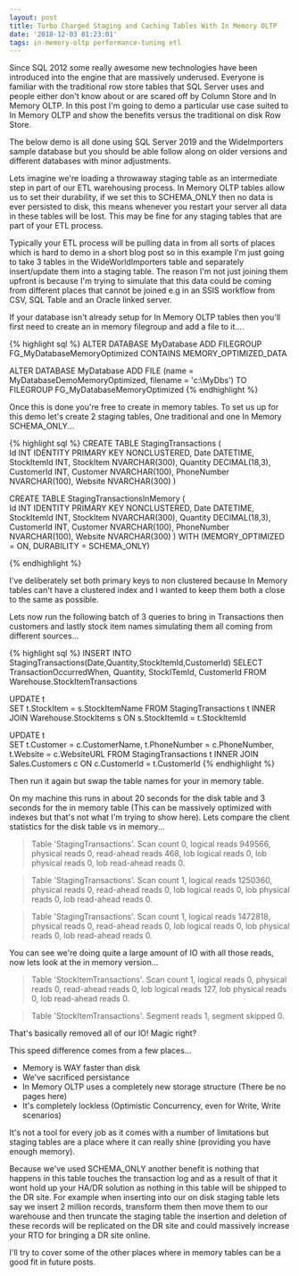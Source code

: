 ```yaml
---
layout: post
title: Turbo Charged Staging and Caching Tables With In Memory OLTP
date: '2018-12-03 01:23:01'
tags: in-memory-oltp performance-tuning etl
---
```

Since SQL 2012 some really awesome new technologies have been introduced into the engine that are massively underused. Everyone is familiar with the traditional row store tables that SQL Server uses and people either don't know about or are scared off by Column Store and In Memory OLTP. In this post I'm going to demo a particular use case suited to In Memory OLTP and show the benefits versus the traditional on disk Row Store.

The below demo is all done using SQL Server 2019 and the WideImporters sample database but you should be able follow along on older versions and different databases with minor adjustments.

Lets imagine we're loading a throwaway staging table as an intermediate step in part of our ETL warehousing process. In Memory OLTP tables allow us to set their durability, if we set this to SCHEMA_ONLY then no data is ever persisted to disk, this means whenever you restart your server all data in these tables will be lost. This may be fine for any staging tables that are part of your ETL process.

Typically your ETL process will be pulling data in from all sorts of places which is hard to demo in a short blog post so in this example I'm just going to take 3 tables in the WideWorldImporters table and separately insert/update them into a staging table. The reason I'm not just joining them upfront is because I'm trying to simulate that this data could be coming from different places that cannot be joined  e.g in an SSIS workflow from CSV, SQL Table and an Oracle linked server.

If your database isn't already setup for In Memory OLTP tables then you'll first need to create an in memory filegroup and add a file to it....

{% highlight sql %}
ALTER DATABASE MyDatabase 
ADD FILEGROUP FG_MyDatabaseMemoryOptimized CONTAINS MEMORY_OPTIMIZED_DATA

ALTER DATABASE MyDatabase
ADD FILE (name = MyDatabaseDemoMemoryOptimized, filename = 'c:\MyDbs\')
TO FILEGROUP FG_MyDatabaseMemoryOptimized
{% endhighlight %}

Once this is done you're free to create in memory tables. To set us up for this demo let's create 2 staging tables, One traditional and one In Memory SCHEMA_ONLY...

{% highlight sql %}
CREATE TABLE StagingTransactions
(	
   Id INT IDENTITY PRIMARY KEY NONCLUSTERED,
   Date DATETIME,
   StockItemId INT,
   StockItem NVARCHAR(300),
   Quantity DECIMAL(18,3),
   CustomerId INT,
   Customer NVARCHAR(100),
   PhoneNumber NVARCHAR(100),
   Website NVARCHAR(300)
)

CREATE TABLE StagingTransactionsInMemory
(	
   Id INT IDENTITY PRIMARY KEY NONCLUSTERED,
   Date DATETIME,
   StockItemId INT,
   StockItem NVARCHAR(300),
   Quantity DECIMAL(18,3),
   CustomerId INT,
   Customer NVARCHAR(100),
   PhoneNumber NVARCHAR(100),
   Website NVARCHAR(300)
)
WITH (MEMORY_OPTIMIZED = ON, DURABILITY = SCHEMA_ONLY)

{% endhighlight %}

I've deliberately set both primary keys to non clustered because In Memory tables can't have a clustered index and I wanted to keep them both a close to the same as possible.

Lets now run the following batch of 3 queries to bring in Transactions then customers and lastly stock item names simulating them all coming from different sources...

{% highlight sql %}
INSERT INTO StagingTransactions(Date,Quantity,StockItemId,CustomerId)
SELECT 
   TransactionOccurredWhen,
   Quantity,
   StockITemId,
   CustomerId
FROM 
   Warehouse.StockItemTransactions

UPDATE t  
SET 
   t.StockItem = s.StockItemName
FROM
   StagingTransactions t
   INNER JOIN Warehouse.StockItems s ON s.StockItemId = t.StockItemId

UPDATE t  
SET 
   t.Customer = c.CustomerName,
   t.PhoneNumber = c.PhoneNumber,
   t.Website = c.WebsiteURL
FROM
   StagingTransactions t
   INNER JOIN Sales.Customers c ON c.CustomerId = t.CustomerId
{% endhighlight %}

Then run it again but swap the table names for your in memory table.

On my machine this runs in about 20 seconds for the disk table and 3 seconds for the in memory table (This can be massively optimized with indexes but that's not what I'm trying to show here). Lets compare the client statistics for the disk table vs in memory...

> Table 'StagingTransactions'. Scan count 0, logical reads 949566, physical reads 0, read-ahead reads 468, lob logical reads 0, lob physical reads 0, lob read-ahead reads 0.

> Table 'StagingTransactions'. Scan count 1, logical reads 1250360, physical reads 0, read-ahead reads 0, lob logical reads 0, lob physical reads 0, lob read-ahead reads 0.

> Table 'StagingTransactions'. Scan count 1, logical reads 1472818, physical reads 0, read-ahead reads 0, lob logical reads 0, lob physical reads 0, lob read-ahead reads 0.

You can see we're doing quite a large amount of IO with all those reads, now lets look at the in memory version...

> Table 'StockItemTransactions'. Scan count 1, logical reads 0, physical reads 0, read-ahead reads 0, lob logical reads 127, lob physical reads 0, lob read-ahead reads 0.

> Table 'StockItemTransactions'. Segment reads 1, segment skipped 0.

That's basically removed all of our IO! Magic right?

This speed difference comes from a few places...

- Memory is WAY faster than disk
- We've sacrificed persistance
- In Memory OLTP uses a completely new storage structure (There be no pages here)
- It's completely lockless (Optimistic Concurrency, even for Write, Write scenarios)

It's not a tool for every job as it comes with a number of limitations but staging tables are a place where it can really shine (providing you have enough memory).

Because we've used SCHEMA_ONLY another benefit is nothing that happens in this table touches the transaction log and as a result of that it wont hold up your HA/DR solution as nothing in this table will be shipped to the DR site. For example when inserting into our on disk staging table lets say we insert 2 million records, transform them then move them to our warehouse and then truncate the staging table the insertion and deletion of these records will be replicated on the DR site and could massively increase your RTO for bringing a DR site online.

I'll try to cover some of the other places where in memory tables can be a good fit in future posts.